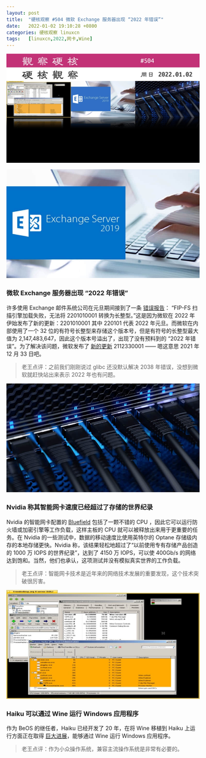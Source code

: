 ```yaml
---
layout: post
title:	"硬核观察 #504 微软 Exchange 服务器出现 “2022 年错误”"
date:	2022-01-02 19:10:28 +0800 
categories:	硬核观察 linuxcn 
tags:	[linuxcn,2022,网卡,Wine]
---
```



![](/Asserts/Images/album/202201/02/190629mrqc1rqcx11laq6a.jpg)


![](/Asserts/Images/album/202201/02/190641bdwzodqi8d0u0i0w.jpg)


### 微软 Exchange 服务器出现 “2022 年错误”


许多使用 Exchange 邮件系统公司在元旦期间接到了一条 [错误报告](https://www.reddit.com/r/sysadmin/comments/rt91z6/exchange_2019_antimalware_bad_update/)： “FIP-FS 扫描引擎加载失败，无法将 2201010001 转换为长整型。”这是因为微软在 2022 年伊始发布了新的更新：2201010001 其中 220101 代表 2022 年元旦。而微软在内部使用了一个 32 位的有符号长整型来存储这个版本号，但是有符号的长整型最大值为 2,147,483,647，因此这个版本号溢出了，出现了没有预料到的 “2022 年错误”。为了解决该问题，微软发布了 [新的更新](https://techcommunity.microsoft.com/t5/exchange-team-blog/email-stuck-in-transport-queues/ba-p/3049447) 2112330001 —— 嗯这意思 2021 年 12 月 33 日吧。



> 
> 老王点评：之前我们刚刚说过 glibc 还没默认解决 2038 年错误，没想到微软就赶快站出来表示 2022 年也有问题。
> 
> 
> 


![](/Asserts/Images/album/202201/02/190926mwlxw5ytyhzxww1n.jpg)


### Nvidia 称其智能网卡速度已经超过了存储的世界纪录


Nvidia 的智能网卡配置的 [Bluefield](https://www.theregister.com/2021/12/22/nvidia_bluefield_storage_benchmark/) 包括了一颗不错的 CPU ，因此它可以运行防火墙或加密引擎等工作负载，这样主板的 CPU 就可以被释放出来用于更重要的任务。在 Nvidia 的一些测试中，数据的移动速度比使用英特尔的 Optane 存储级内存的本地存储更快。Nvidia 称，该结果轻松地超过了“以前使用专有存储产品创造的 1000 万 IOPS 的世界纪录”，达到了 4150 万 IOPS，可以使 400Gb/s 的网络达到饱和。当然，他们也承认，这项测试并没有模拟真实世界的工作负载。



> 
> 老王点评：智能网卡技术是近年来的网络技术发展的重要发现，这个技术突破很厉害。
> 
> 
> 


![](/Asserts/Images/album/202201/02/191007b9ebbx1i21hw1bqz.jpg)


### Haiku 可以通过 Wine 运行 Windows 应用程序


作为 BeOS 的继任者，Haiku 已经开发了 20 年，在将 Wine 移植到 Haiku 上运行方面正在取得 [巨大进展](https://discuss.haiku-os.org/t/my-progress-in-porting-wine/11741/26)，能够通过 Wine 运行 Windows 应用程序。



> 
> 老王点评：作为小众操作系统，兼容主流操作系统是非常有必要的。
> 
> 
>
